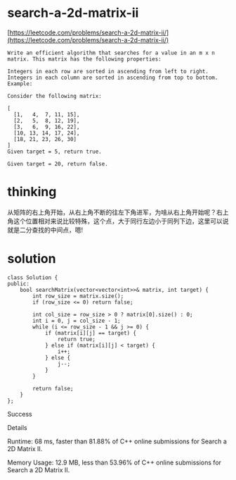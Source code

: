# search-a-2d-matrix-ii

[https://leetcode.com/problems/search-a-2d-matrix-ii/](https://leetcode.com/problems/search-a-2d-matrix-ii/)

```
Write an efficient algorithm that searches for a value in an m x n matrix. This matrix has the following properties:

Integers in each row are sorted in ascending from left to right.
Integers in each column are sorted in ascending from top to bottom.
Example:

Consider the following matrix:

[
  [1,   4,  7, 11, 15],
  [2,   5,  8, 12, 19],
  [3,   6,  9, 16, 22],
  [10, 13, 14, 17, 24],
  [18, 21, 23, 26, 30]
]
Given target = 5, return true.

Given target = 20, return false.
```

# thinking

 从矩阵的右上角开始，从右上角不断的往左下角进军，为啥从右上角开始呢？右上角这个位置相对来说比较特殊，这个点，大于同行左边小于同列下边，这里可以说就是二分查找的中间点，嗯!


# solution

```
class Solution {
public:
    bool searchMatrix(vector<vector<int>>& matrix, int target) {
        int row_size = matrix.size();
        if (row_size <= 0) return false;

        int col_size = row_size > 0 ? matrix[0].size() : 0;
        int i = 0, j = col_size - 1;
        while (i <= row_size - 1 && j >= 0) {
            if (matrix[i][j] == target) {
                return true;
            } else if (matrix[i][j] < target) {
                i++;
            } else {
                j--;
            }
        }

        return false;
    }
};
```

Success

Details

Runtime: 68 ms, faster than 81.88% of C++ online submissions for Search a 2D Matrix II.

Memory Usage: 12.9 MB, less than 53.96% of C++ online submissions for Search a 2D Matrix II.
